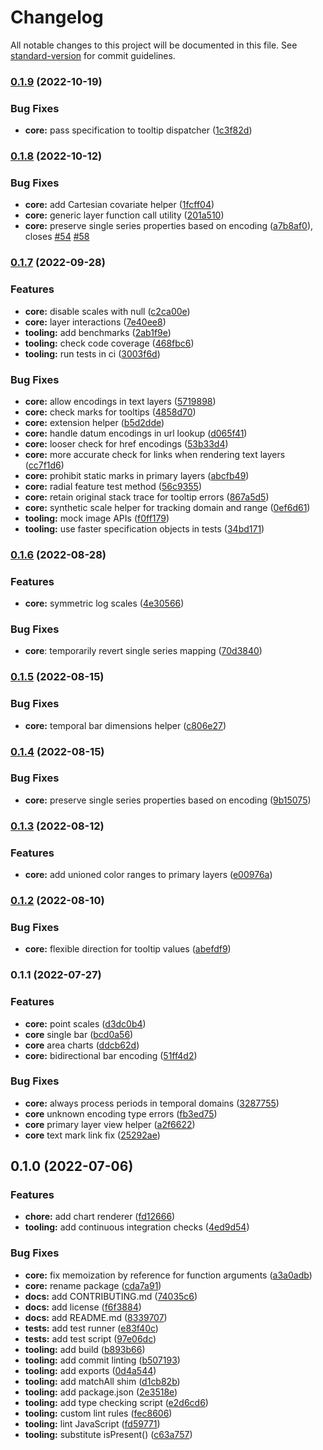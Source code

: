 # Changelog

All notable changes to this project will be documented in this file. See [standard-version](https://github.com/conventional-changelog/standard-version) for commit guidelines.

### [0.1.9](https://github.com/vijithassar/bisonica/compare/v0.1.8...v0.1.9) (2022-10-19)


### Bug Fixes

* **core:** pass specification to tooltip dispatcher ([1c3f82d](https://github.com/vijithassar/bisonica/commit/1c3f82dce840a4ad3169446d3827f124f2d5ae16))

### [0.1.8](https://github.com/vijithassar/bisonica/compare/v0.1.7...v0.1.8) (2022-10-12)


### Bug Fixes

* **core:** add Cartesian covariate helper ([1fcff04](https://github.com/vijithassar/bisonica/commit/1fcff041361b43159c32686e64508ac9d9ed7acb))
* **core:** generic layer function call utility ([201a510](https://github.com/vijithassar/bisonica/commit/201a5100f7ea6a6e346b2387f0320f2c1f24fa6a))
* **core:** preserve single series properties based on encoding ([a7b8af0](https://github.com/vijithassar/bisonica/commit/a7b8af07357418f54212a88504536c7f9fc7d591)), closes [#54](https://github.com/vijithassar/bisonica/issues/54) [#58](https://github.com/vijithassar/bisonica/issues/58)

### [0.1.7](https://github.com/vijithassar/bisonica/compare/v0.1.6...v0.1.7) (2022-09-28)


### Features

* **core:** disable scales with null ([c2ca00e](https://github.com/vijithassar/bisonica/commit/c2ca00e0ae4540cd05baec728a509b4861d35c30))
* **core:** layer interactions ([7e40ee8](https://github.com/vijithassar/bisonica/commit/7e40ee88cb20fea6699bd390bf5a97283fc7ef7f))
* **tooling:** add benchmarks ([2ab1f9e](https://github.com/vijithassar/bisonica/commit/2ab1f9eb6bd67a4db72bd8422565438778fcd41c))
* **tooling:** check code coverage ([468fbc6](https://github.com/vijithassar/bisonica/commit/468fbc60582d0c526c3f9f3565162785d4a35afd))
* **tooling:** run tests in ci ([3003f6d](https://github.com/vijithassar/bisonica/commit/3003f6d71d7ecef5eb81cb1f8df25677567f0cac))


### Bug Fixes

* **core:** allow encodings in text layers ([5719898](https://github.com/vijithassar/bisonica/commit/571989856f60feab53fabc40f9fdf7af0d118378))
* **core:** check marks for tooltips ([4858d70](https://github.com/vijithassar/bisonica/commit/4858d70376f318ae83c9d9b451c4f6da01d62335))
* **core:** extension helper ([b5d2dde](https://github.com/vijithassar/bisonica/commit/b5d2dde3b2502eab291d87253ebb93a251c0178f))
* **core:** handle datum encodings in url lookup ([d065f41](https://github.com/vijithassar/bisonica/commit/d065f41d6d93c30adae05ae6c4a12a4303d6f473))
* **core:** looser check for href encodings ([53b33d4](https://github.com/vijithassar/bisonica/commit/53b33d4f3d9563b069a676a93ea59e7ca4855300))
* **core:** more accurate check for links when rendering text layers ([cc7f1d6](https://github.com/vijithassar/bisonica/commit/cc7f1d651f82c33d8367ffe9a659dc764a49449f))
* **core:** prohibit static marks in primary layers ([abcfb49](https://github.com/vijithassar/bisonica/commit/abcfb495107e1c5cece74f1ffc7f3899873481b3))
* **core:** radial feature test method ([56c9355](https://github.com/vijithassar/bisonica/commit/56c9355bf344db2a0797070bde37516dc8b1d930))
* **core:** retain original stack trace for tooltip errors ([867a5d5](https://github.com/vijithassar/bisonica/commit/867a5d5e486b90cd5ea4270fd7bfe6af4658cdda))
* **core:** synthetic scale helper for tracking domain and range ([0ef6d61](https://github.com/vijithassar/bisonica/commit/0ef6d6138752cce5028f71f12c119560229f70fd))
* **tooling:** mock image APIs ([f0ff179](https://github.com/vijithassar/bisonica/commit/f0ff17919efdbe518e68b1b49e769b3ee424cee6))
* **tooling:** use faster specification objects in tests ([34bd171](https://github.com/vijithassar/bisonica/commit/34bd171f535194db158f691a83856c35d51dc752))

### [0.1.6](https://github.com/vijithassar/bisonica/compare/v0.1.5...v0.1.6) (2022-08-28)


### Features

* **core:** symmetric log scales ([4e30566](https://github.com/vijithassar/bisonica/commit/4e305666c633e175d592aa07bfee797595b1a879))


### Bug Fixes

* **core**: temporarily revert single series mapping ([70d3840](https://github.com/vijithassar/bisonica/commit/70d38408c7b9e8b599fb03942e0dcdc41597ff78))


### [0.1.5](https://github.com/vijithassar/bisonica/compare/v0.1.4...v0.1.5) (2022-08-15)


### Bug Fixes

* **core:** temporal bar dimensions helper ([c806e27](https://github.com/vijithassar/bisonica/commit/c806e27f32bd765c4203f7b44653a3d5b418664b))

### [0.1.4](https://github.com/vijithassar/bisonica/compare/v0.1.3...v0.1.4) (2022-08-15)


### Bug Fixes

* **core:** preserve single series properties based on encoding ([9b15075](https://github.com/vijithassar/bisonica/commit/9b15075bf2b2972b64d2981eb20749ab8baf9e59))

### [0.1.3](https://github.com/vijithassar/bisonica/compare/v0.1.2...v0.1.3) (2022-08-12)


### Features

* **core:** add unioned color ranges to primary layers ([e00976a](https://github.com/vijithassar/bisonica/commit/e00976ad672726878c9a33fc0c8d7b849d74b002))

### [0.1.2](https://github.com/vijithassar/bisonica/compare/v0.1.1...v0.1.2) (2022-08-10)


### Bug Fixes

* **core:** flexible direction for tooltip values ([abefdf9](https://github.com/vijithassar/bisonica/commit/abefdf98675e4120497d7a54fe3bc8fe097e6a63))

### 0.1.1 (2022-07-27)


### Features

* **core:** point scales ([d3dc0b4](https://github.com/vijithassar/bisonica/commit/d3dc0b4c7f8daf70ad07790bd4e19c65b97eebb2))
* **core** single bar ([bcd0a56](https://github.com/vijithassar/bisonica/commit/bcd0a56ab9a4c27c955ebb6682a8968fcd4a9683))
* **core** area charts ([ddcb62d](https://github.com/vijithassar/bisonica/commit/ddcb62d020d683e63e22d4c61720b6fbdad6e7b5))
* **core:** bidirectional bar encoding ([51ff4d2](https://github.com/vijithassar/bisonica/commit/51ff4d2f2b9af978a167381ac23565095fbf3a4a))


### Bug Fixes

* **core:** always process periods in temporal domains ([3287755](https://github.com/vijithassar/bisonica/commit/3287755fff2440b799775a8b28f4490ee11ec497))
* **core** unknown encoding type errors ([fb3ed75](https://github.com/vijithassar/bisonica/commit/fb3ed756eef521df28f239bbdf4699f65b10d0c4))
* **core** primary layer view helper ([a2f6622](https://github.com/vijithassar/bisonica/commit/a2f662249414ab69cfa1f2f9f237d07998e0126b))
* **core** text mark link fix ([25292ae](https://github.com/vijithassar/bisonica/commit/25292aeaa89ddd27df21d21f7c3f5959abb2d65e))

## 0.1.0 (2022-07-06)


### Features

* **chore:** add chart renderer ([fd12666](https://github.com/vijithassar/bisonica/commit/fd126665991e86a394e2135093b16c70c48227b7))
* **tooling:** add continuous integration checks ([4ed9d54](https://github.com/vijithassar/bisonica/commit/4ed9d54b8a667120ffc8e040e63117c0032371b0))


### Bug Fixes

* **core:** fix memoization by reference for function arguments ([a3a0adb](https://github.com/vijithassar/bisonica/commit/a3a0adbc776ee0b3797adaac1236085b3bd4ceb2))
* **core:** rename package ([cda7a91](https://github.com/vijithassar/bisonica/commit/cda7a91cce36b0b66784c4c68bd9f160e4437929))
* **docs:** add CONTRIBUTING.md ([74035c6](https://github.com/vijithassar/bisonica/commit/74035c677c5f2df21ef4bb968897c8a28600be2f))
* **docs:** add license ([f6f3884](https://github.com/vijithassar/bisonica/commit/f6f38842ef5cf1abdddcafc258346e62ccfd83b4))
* **docs:** add README.md ([8339707](https://github.com/vijithassar/bisonica/commit/83397075e7f89ac9fd802066f6184a625beb5acd))
* **tests:** add test runner ([e83f40c](https://github.com/vijithassar/bisonica/commit/e83f40ccc797f6113d68c7f9330f93e236c63dc3))
* **tests:** add test script ([97e06dc](https://github.com/vijithassar/bisonica/commit/97e06dcc1659032e3611c4541767bb17f9b86580))
* **tooling:** add build ([b893b66](https://github.com/vijithassar/bisonica/commit/b893b661363bdb6c589028862fff473a7363bdf6))
* **tooling:** add commit linting ([b507193](https://github.com/vijithassar/bisonica/commit/b507193b474ddc4392fe997ff7b025ba698f90df))
* **tooling:** add exports ([0d4a544](https://github.com/vijithassar/bisonica/commit/0d4a54466767a2ea3e576d504854a0994d300aef))
* **tooling:** add matchAll shim ([d1cb82b](https://github.com/vijithassar/bisonica/commit/d1cb82bd286ebcc4b77f2423b51affb1c9e3d696))
* **tooling:** add package.json ([2e3518e](https://github.com/vijithassar/bisonica/commit/2e3518eabedb87ef43a504ecbbdcacfa195cd220))
* **tooling:** add type checking script ([e2d6cd6](https://github.com/vijithassar/bisonica/commit/e2d6cd6685c1c3070250d1e0af8617b174aa327d))
* **tooling:** custom lint rules ([fec8606](https://github.com/vijithassar/bisonica/commit/fec8606e6c29add264ec094dd4f05a12ebb3292e))
* **tooling:** lint JavaScript ([fd59771](https://github.com/vijithassar/bisonica/commit/fd59771d8e8bd5f65605c16413604e5cfe362d20))
* **tooling:** substitute isPresent() ([c63a757](https://github.com/vijithassar/bisonica/commit/c63a757bac10e93f95961d81eff86d00ab1bfee6))
